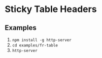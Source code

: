 # Sticky Table Headers

## Examples
1. `npm install -g http-server`
2. `cd examples/fr-table`
3. `http-server`

